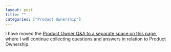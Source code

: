 ```yaml
---
layout: post
title: ""
categories: ["Product Ownership"]
---
```

I have moved the [Product Owner Q&A to a separate space on this page](/po_qa/start/), where I will continue collecting questions and answers in relation to Product Ownership.
